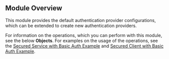 ## Module Overview

This module provides the default authentication provider configurations, which can be extended to create new authentication providers.

For information on the operations, which you can perform with this module, see the below **Objects**. For examples on the usage of the operations, see the [Secured Service with Basic Auth Example](https://ballerina.io/learn/by-example/secured-service-with-basic-auth.html) and [Secured Client with Basic Auth Example](https://ballerina.io/learn/by-example/secured-client-with-basic-auth.html).
